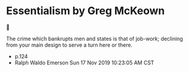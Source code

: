 # Essentialism by Greg McKeown
:book:

The crime which bankrupts men and states is that of job-work;
declining from your main design to serve a turn here or there.

* p.124
* Ralph Waldo Emerson
Sun 17 Nov 2019 10:23:05 AM CST
